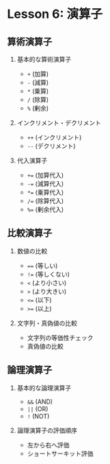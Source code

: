# Lesson 6: 演算子

## 算術演算子
1. 基本的な算術演算子
   - `+` (加算)
   - `-` (減算) 
   - `*` (乗算)
   - `/` (除算)
   - `%` (剰余)

2. インクリメント・デクリメント
   - `++` (インクリメント)
   - `--` (デクリメント)

3. 代入演算子
   - `+=` (加算代入)
   - `-=` (減算代入)
   - `*=` (乗算代入)
   - `/=` (除算代入)
   - `%=` (剰余代入)

## 比較演算子
1. 数値の比較
   - `==` (等しい)
   - `!=` (等しくない)
   - `<` (より小さい)
   - `>` (より大きい)
   - `<=` (以下)
   - `>=` (以上)

2. 文字列・真偽値の比較
   - 文字列の等価性チェック
   - 真偽値の比較

## 論理演算子
1. 基本的な論理演算子
   - `&&` (AND)
   - `||` (OR)
   - `!` (NOT)

2. 論理演算子の評価順序
   - 左から右へ評価
   - ショートサーキット評価
